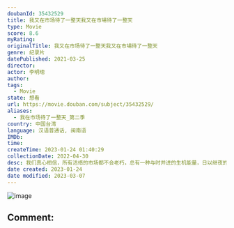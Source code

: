 ```yaml
---
doubanId: 35432529
title: 我又在市场待了一整天我又在市場待了一整天
type: Movie
score: 8.6
myRating: 
originalTitle: 我又在市场待了一整天我又在市場待了一整天
genre: 纪录片
datePublished: 2021-03-25
director: 
actor: 李明璁
author: 
tags:
  - Movie
state: 想看
url: https://movie.douban.com/subject/35432529/
aliases:
  - 我在市场待了一整天_第二季
country: 中国台湾
language: 汉语普通话, 闽南语
IMDb: 
time: 
createTime: 2023-01-24 01:40:29
collectionDate: 2022-04-30
desc: 我们真心相信，所有活络的市场都不会老朽，总有一种与时并进的生机能量，日以继夜的喧嚣说着“现在进行式”的点滴故事。
date created: 2023-01-24
date modified: 2023-03-07
---
```


![image](p2841248629.jpg)

Comment:
---
